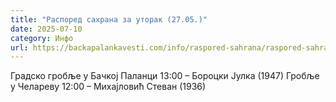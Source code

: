 ```yaml
---
title: "Распоред сахрана за уторак (27.05.)"
date: 2025-07-10
category: Инфо
url: https://backapalankavesti.com/info/raspored-sahrana/raspored-sahrana-za-utorak-27-05/
---
```


Градско гробље у Бачкој Паланци
13:00 – Бороцки Јулка (1947)
Гробље у Челареву
12:00 – Михајловић Стеван (1936)
